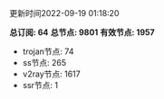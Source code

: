 更新时间2022-09-19 01:18:20

**总订阅: 64**
**总节点: 9801**
**有效节点: 1957**
- trojan节点: 74
- ss节点: 265
- v2ray节点: 1617
- ssr节点: 1
